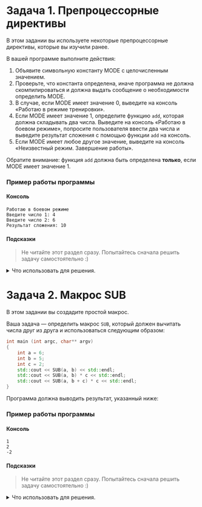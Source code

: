 # Задача 1. Препроцессорные директивы
В этом задании вы используете некоторые препроцессорные директивы, которые вы изучили ранее.

В вашей программе выполните действия:
1. Объявите символьную константу MODE с целочисленным значением.
2. Проверьте, что константа определена, иначе программа не должна скомпилироваться и должна выдать сообщение о необходимости определить MODE.
3. В случае, если MODE имеет значение 0, выведите на консоль «Работаю в режиме тренировки».
4. Если MODE имеет значение 1, определите функцию `add`, которая должна складывать два числа. Выведите на консоль «Работаю в боевом режиме», попросите пользователя ввести два числа и выведите результат сложения с помощью функции `add` на консоль.
5. Если MODE имеет любое другое значение, выведите на консоль «Неизвестный режим. Завершение работы».
 
Обратите внимание: функция `add` должна быть определена **только**, если MODE имеет значение 1.

### Пример работы программы
#### Консоль
```
Работаю в боевом режиме
Введите число 1: 4
Введите число 2: 6
Результат сложения: 10
```
#### Подсказки

> Не читайте этот раздел сразу. Попытайтесь сначала решить задачу самостоятельно :)

<details>

<summary>Что использовать для решения.</summary>

Для определения константы используйте директиву `#define`.

Для проверки, определена ли константа, используйте одну из директив: `#ifdef`, `#ifndef`, `#if defined` или `#if !defined`.

Для прекращения компиляции и вывода сообщения об ошибке используйте директиву `#error`.

Для проверки значения константы используйте директивы `#if`, `#elif`, `#else`.

</details>

# Задача 2. Макрос SUB
В этом задании вы создадите простой макрос.

Ваша задача — определить макрос `SUB`, который должен вычитать числа друг из друга и использоваться следующим образом:

```cpp
int main (int argc, char** argv)
{
	int a = 6;
	int b = 5;
	int c = 2;
	std::cout << SUB(a, b) << std::endl;
	std::cout << SUB(a, b) * c << std::endl;
	std::cout << SUB(a, b + c) * c << std::endl;
}
```

Программа должна выводить результат, указанный ниже:

### Пример работы программы
#### Консоль
```
1
2
-2
```
#### Подсказки

> Не читайте этот раздел сразу. Попытайтесь сначала решить задачу самостоятельно :)

<details>

<summary>Что использовать для решения.</summary>

Для определения макроса используйте директиву `#define`.

Для получения правильного результата не забудьте обернуть макрос и его аргументы в скобки.

</details>
